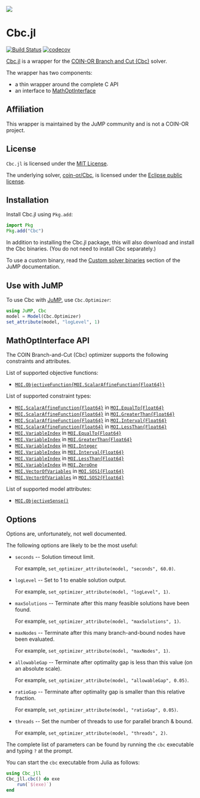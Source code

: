 [![](https://www.coin-or.org/wordpress/wp-content/uploads/2014/08/COINOR.png)](https://www.coin-or.org)

# Cbc.jl

[![Build Status](https://github.com/jump-dev/Cbc.jl/workflows/CI/badge.svg?branch=master)](https://github.com/jump-dev/Cbc.jl/actions?query=workflow%3ACI)
[![codecov](https://codecov.io/gh/jump-dev/Cbc.jl/branch/master/graph/badge.svg)](https://codecov.io/gh/jump-dev/Cbc.jl)

[Cbc.jl](https://github.com/jump-dev/Cbc.jl) is a wrapper for the [COIN-OR Branch and Cut (Cbc)](https://projects.coin-or.org/Cbc)
solver.

The wrapper has two components:
 * a thin wrapper around the complete C API
 * an interface to [MathOptInterface](https://github.com/jump-dev/MathOptInterface.jl)

## Affiliation

This wrapper is maintained by the JuMP community and is not a COIN-OR project.

## License

`Cbc.jl` is licensed under the [MIT License](https://github.com/jump-dev/Cbc.jl/blob/master/LICENSE.md).

The underlying solver, [coin-or/Cbc](https://github.com/coin-or/Cbc), is
licensed under the [Eclipse public license](https://github.com/coin-or/Cbc/blob/master/LICENSE).

## Installation

Install Cbc.jl using `Pkg.add`:
```julia
import Pkg
Pkg.add("Cbc")
```

In addition to installing the Cbc.jl package, this will also download and
install the Cbc binaries. (You do not need to install Cbc separately.)

To use a custom binary, read the [Custom solver binaries](https://jump.dev/JuMP.jl/stable/developers/custom_solver_binaries/)
section of the JuMP documentation.

## Use with JuMP

To use Cbc with [JuMP](https://github.com/jump-dev/JuMP.jl), use `Cbc.Optimizer`:
```julia
using JuMP, Cbc
model = Model(Cbc.Optimizer)
set_attribute(model, "logLevel", 1)
```

## MathOptInterface API

The COIN Branch-and-Cut (Cbc) optimizer supports the following constraints and attributes.

List of supported objective functions:

 * [`MOI.ObjectiveFunction{MOI.ScalarAffineFunction{Float64}}`](@ref)

List of supported constraint types:

 * [`MOI.ScalarAffineFunction{Float64}`](@ref) in [`MOI.EqualTo{Float64}`](@ref)
 * [`MOI.ScalarAffineFunction{Float64}`](@ref) in [`MOI.GreaterThan{Float64}`](@ref)
 * [`MOI.ScalarAffineFunction{Float64}`](@ref) in [`MOI.Interval{Float64}`](@ref)
 * [`MOI.ScalarAffineFunction{Float64}`](@ref) in [`MOI.LessThan{Float64}`](@ref)
 * [`MOI.VariableIndex`](@ref) in [`MOI.EqualTo{Float64}`](@ref)
 * [`MOI.VariableIndex`](@ref) in [`MOI.GreaterThan{Float64}`](@ref)
 * [`MOI.VariableIndex`](@ref) in [`MOI.Integer`](@ref)
 * [`MOI.VariableIndex`](@ref) in [`MOI.Interval{Float64}`](@ref)
 * [`MOI.VariableIndex`](@ref) in [`MOI.LessThan{Float64}`](@ref)
 * [`MOI.VariableIndex`](@ref) in [`MOI.ZeroOne`](@ref)
 * [`MOI.VectorOfVariables`](@ref) in [`MOI.SOS1{Float64}`](@ref)
 * [`MOI.VectorOfVariables`](@ref) in [`MOI.SOS2{Float64}`](@ref)

List of supported model attributes:

 * [`MOI.ObjectiveSense()`](@ref)

## Options

Options are, unfortunately, not well documented.

The following options are likely to be the most useful:

* `seconds` -- Solution timeout limit.

    For example, `set_optimizer_attribute(model, "seconds", 60.0)`.

* `logLevel` -- Set to 1 to enable solution output.

    For example, `set_optimizer_attribute(model, "logLevel", 1)`.

* `maxSolutions` -- Terminate after this many feasible solutions have been found.

    For example, `set_optimizer_attribute(model, "maxSolutions", 1)`.

* `maxNodes` -- Terminate after this many branch-and-bound nodes have been evaluated.

    For example, `set_optimizer_attribute(model, "maxNodes", 1)`.

* `allowableGap` -- Terminate after optimality gap is less than this value (on an absolute scale).

    For example, `set_optimizer_attribute(model, "allowableGap", 0.05)`.

* `ratioGap` -- Terminate after optimality gap is smaller than this relative fraction.

    For example, `set_optimizer_attribute(model, "ratioGap", 0.05)`.

* `threads` -- Set the number of threads to use for parallel branch & bound.

    For example, `set_optimizer_attribute(model, "threads", 2)`.

The complete list of parameters can be found by running the `cbc` executable and
typing `?` at the prompt.

You can start the `cbc` executable from Julia as follows:
```julia
using Cbc_jll
Cbc_jll.cbc() do exe
    run(`$(exe)`)
end
```
